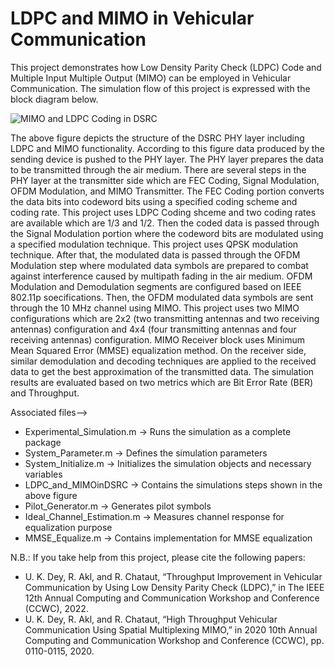 # LDPC and MIMO in Vehicular Communication
This project demonstrates how Low Density Parity Check (LDPC) Code and Multiple Input Multiple Output (MIMO) can be employed in Vehicular Communication. The simulation flow of this project is expressed with the block diagram below.

![MIMO and LDPC Coding in DSRC](https://user-images.githubusercontent.com/3108754/150695696-ddeebfc1-2100-4c1a-8df5-d48aa4d753a4.JPG)

The above figure depicts the structure of the DSRC PHY layer including LDPC and MIMO functionality. According to this figure data produced by the sending device is pushed to the PHY layer. The PHY layer prepares the data to be transmitted through the air medium. There are several steps in the PHY layer at the transmitter side which are FEC Coding, Signal Modulation, OFDM Modulation, and MIMO Transmitter. The FEC Coding portion converts the data bits into codeword bits using a specified coding scheme and coding rate. This project uses LDPC Coding shceme and two coding rates are available which are 1/3 and 1/2. Then the coded data is passed through the Signal Modulation portion where the codeword bits are modulated using a specified modulation technique. This project uses QPSK modulation technique. After that, the modulated data is passed through the OFDM Modulation step where modulated data symbols are prepared to combat against interference caused by multipath fading in the air medium. OFDM Modulation and Demodulation segments are configured based on IEEE 802.11p soecifications. Then, the OFDM modulated data symbols are sent through the 10 MHz channel using MIMO. This project uses two MIMO configurations which are 2x2 (two transmitting antennas and two receiving antennas) configuration and 4x4 (four transmitting antennas and four receiving antennas) configuration. MIMO Receiver block uses  Minimum Mean Squared Error (MMSE) equalization method. On the receiver side, similar demodulation and decoding techniques are applied to the received data to get the best approximation of the transmitted data. The simulation results are evaluated based on two metrics which are Bit Error Rate (BER) and Throughput.

Associated files-->

* Experimental_Simulation.m -> Runs the simulation as a complete package
* System_Parameter.m -> Defines the simulation parameters
* System_Initialize.m -> Initializes the simulation objects and necessary variables
* LDPC_and_MIMOinDSRC -> Contains the simulations steps shown in the above figure
* Pilot_Generator.m -> Generates pilot symbols
* Ideal_Channel_Estimation.m -> Measures channel response for equalization purpose
* MMSE_Equalize.m -> Contains implementation for MMSE equalization

N.B.: If you take help from this project, please cite the following papers:
  * U. K. Dey, R. Akl, and R. Chataut, “Throughput Improvement in Vehicular Communication by Using Low Density Parity Check (LDPC),” in The IEEE 12th Annual Computing and Communication Workshop and Conference (CCWC), 2022.
  * U. K. Dey, R. Akl, and R. Chataut, “High Throughput Vehicular Communication Using Spatial Multiplexing MIMO,” in 2020 10th Annual Computing and Communication Workshop and Conference (CCWC), pp. 0110-0115, 2020.
